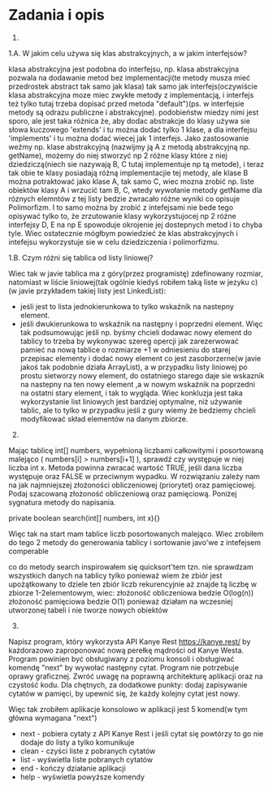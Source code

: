 
Zadania i opis
====================

1.
1.A. W jakim celu używa się klas abstrakcyjnych, a w jakim interfejsów?

klasa abstrakcyjna jest podobna do interfejsu, np. klasa abstrakcyjna pozwala na dodawanie metod bez implementacji(te metody musza mieć przedrostek abstract tak samo jak klasa)
tak samo jak interfejs(oczywiście klasa abstrakcyjna moze miec zwykłe metody z implementacją, i interfejs też tylko tutaj trzeba dopisać przed metoda "default")(ps. w interfejsie metody są odrazu publiczne i abstrakcyjne).
podobieństw miedzy nimi jest sporo, ale jest taka różnica że,
aby dodac abstrakcje do klasy używa sie słowa kuczowego 'extends' i tu można dodać tylko 1 klase, a dla interfejsu 'implements' i tu można dodać wiecej jak 1 interfejs.
Jako zastosowanie weźmy np. klase abstrakcyjną (nazwijmy ją A z metodą abstrakcyjną np. getName), możemy do niej stworzyć np 2 różne klasy które z niej dziedziczą(niech sie nazywają B, C tutaj implementuje np tą metode), i teraz tak obie te klasy posiadają różną implementacjie tej metody, ale klase B można potraktować jako klase A, tak samo C, wiec mozna zrobić np. liste obiektów klasy A i wrzucić tam B, C, wtedy wywołanie metody getName dla róznych elemntów z tej listy bedzie zwracało różne wyniki co opisuje Polimorfizm. I to samo można by zrobić z intefejsami nie bede tego opisywać tylko to, że zrzutowanie klasy wykorzystujocej np 2 różne interfejsy D, E na np E spowoduje okrojenie jej dostepnych metod i to chyba tyle.
Wiec ostatecznie mógłbym powiedzieć że klas abstrakcyjnych i intefejsu wykorzystuje sie w celu dziedziczenia i polimorfizmu.

1.B. Czym różni się tablica od listy liniowej?

Wiec tak w javie tablica ma z góry(przez programistę) zdefinowany rozmiar,
natomiast w liście liniowej(tak ogólnie kiedyś robiłem taką liste w jezyku c)(w javie przykładem takiej listy jest LinkedList):
- jeśli jest to lista jednokierunkowa to tylko wskaźnik na nastepny element.
- jeśli dwukierunkowa to wskaźnik na następny i poprzedni element.
Więc tak podsumowując jeśli np. byśmy chcieli dodawac nowy element do tablicy to trzeba by wykonywac szereg opercji jak zarezerwować pamieć na nową tablice o rozmiarze +1 w odniesieniu do starej przepisac elementy i dodać nowy element co jest zasoborzerne(w javie jakoś tak podobnie działa ArrayList), 
a w przypadku listy liniowej po prostu sietworzy nowy element, do ostatniego starego daje sie wskaznik na nastepny na ten nowy element ,a w nowym wskaźnik na poprzedni na ostatni stary element, i tak to wygląda.
Wiec konkluzja jest taka wykorzystanie list liniowych jest bardziej optymalne, niż używanie tablic, ale to tylko w przypadku jeśli z gury wiemy że bedziemy chcieli modyfikować skład elementów na danym zbiorze.


2.
Mając tablicę int[] numbers, wypełnioną liczbami całkowitymi i posortowaną malejąco ( numbers[i] > numbers[i+1] ), sprawdź czy występuje w niej liczba int x. Metoda powinna zwracać wartość TRUE, jeśli dana liczba występuje oraz FALSE w przeciwnym wypadku. W rozwiązaniu zależy nam na jak najmniejszej złożoności obliczeniowej (priorytet) oraz pamięciowej. Podaj szacowaną złożoność obliczeniową oraz pamięciową. Poniżej sygnatura metody do napisania.

private boolean search(int[] numbers, int x){}


Więc tak na start mam tablice liczb posortowanych malejąco.
Wiec zrobiłem do tego 2 metody do generowania tablicy i sortowanie javo'we z intefejsem comperable

co do metody search inspirowałem się quicksort'tem tzn. nie sprawdzam wszystkich danych na tablicy
tylko ponieważ wiem że zbiór jest upożątkowany to dziele ten zbiór liczb rekurencyjnie aż znajde tą liczbę w zbiorze 1-2elementowym, wiec:
złożoność obliczeniowa bedzie O(log(n))
złożoność pamięciowa bedzie O(1) ponieważ działam na wczesniej utworzonej tabeli i nie tworze nowych obiektów


3.
Napisz program, który wykorzysta API Kanye Rest https://kanye.rest/ by każdorazowo zaproponować nową perełkę mądrości od Kanye Westa. Program powinien być obsługiwany z poziomu konsoli i obsługiwać komendę "next" by wywołać następny cytat. Program nie potrzebuje oprawy graficznej. Zwróć uwagę na poprawną architekturę aplikacji oraz na czystość kodu.
Dla chętnych, za dodatkowe punkty: dodaj zapisywanie cytatów w pamięci, by upewnić się, że każdy kolejny cytat jest nowy. 


Więc tak zrobiłem aplikacje konsolowo
w aplikacji jest 5 komend(w tym główna wymagana "next")
- next - pobiera cytaty z API Kanye Rest i jeśli cytat się powtórzy to go nie dodaje do listy a tylko komunikuje
- clean - czyści liste z pobranych cytatów
- list - wyświetla liste pobranych cytatów
- end - kończy działanie aplikacji
- help - wyświetla powyższe komendy












